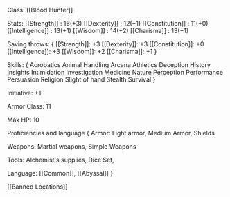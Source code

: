 Class: [[Blood Hunter]] 

Stats:
[[Strength]] : 16(+3)
[[Dexterity]] : 12(+1)
[[Constitution]] : 11(+0)
[[Intelligence]] : 13(+1)
[[Wisdom]] : 14(+2)
[[Charisma]] : 13(+1)

Saving throws: 
{
[[Strength]]: +3
[[Dexterity]]: +3
[[Constitution]]: +0
[[Intelligence]]: +3
[[Wisdom]]: +2
[[Charisma]]: +1
}

Skills:
{
Acrobatics
Animal Handling
Arcana
Athletics
Deception
History
Insights
Intimidation
Investigation
Medicine
Nature
Perception
Performance
Persuasion
Religion
Slight of hand
Stealth
Survival
}

Initiative: +1

Armor Class: 11

Max HP: 10

Proficiencies and language 
{
Armor: Light armor, Medium Armor, Shields

Weapons: Martial weapons, Simple Weapons

Tools: Alchemist's supplies, Dice Set, 

Language: [[Common]], [[Abyssal]] 
}


[[Banned Locations]] 

